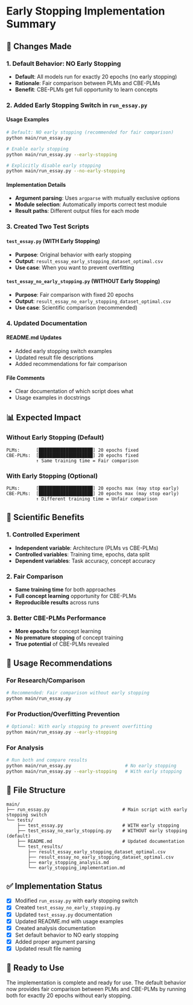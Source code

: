 # Early Stopping Implementation Summary

## 🎯 Changes Made

### **1. Default Behavior: NO Early Stopping**
- **Default**: All models run for exactly 20 epochs (no early stopping)
- **Rationale**: Fair comparison between PLMs and CBE-PLMs
- **Benefit**: CBE-PLMs get full opportunity to learn concepts

### **2. Added Early Stopping Switch in `run_essay.py`**

#### **Usage Examples**
```bash
# Default: NO early stopping (recommended for fair comparison)
python main/run_essay.py

# Enable early stopping
python main/run_essay.py --early-stopping

# Explicitly disable early stopping
python main/run_essay.py --no-early-stopping
```

#### **Implementation Details**
- **Argument parsing**: Uses `argparse` with mutually exclusive options
- **Module selection**: Automatically imports correct test module
- **Result paths**: Different output files for each mode

### **3. Created Two Test Scripts**

#### **`test_essay.py`** (WITH Early Stopping)
- **Purpose**: Original behavior with early stopping
- **Output**: `result_essay_early_stopping_dataset_optimal.csv`
- **Use case**: When you want to prevent overfitting

#### **`test_essay_no_early_stopping.py`** (WITHOUT Early Stopping)
- **Purpose**: Fair comparison with fixed 20 epochs
- **Output**: `result_essay_no_early_stopping_dataset_optimal.csv`
- **Use case**: Scientific comparison (recommended)

### **4. Updated Documentation**

#### **README.md Updates**
- Added early stopping switch examples
- Updated result file descriptions
- Added recommendations for fair comparison

#### **File Comments**
- Clear documentation of which script does what
- Usage examples in docstrings

## 📊 Expected Impact

### **Without Early Stopping (Default)**
```
PLMs:      [████████████████████] 20 epochs fixed
CBE-PLMs:  [████████████████████] 20 epochs fixed
           ↑ Same training time = Fair comparison
```

### **With Early Stopping (Optional)**
```
PLMs:      [████████████████████] 20 epochs max (may stop early)
CBE-PLMs:  [████████████████████] 20 epochs max (may stop early)
           ↑ Different training time = Unfair comparison
```

## 🔬 Scientific Benefits

### **1. Controlled Experiment**
- **Independent variable**: Architecture (PLMs vs CBE-PLMs)
- **Controlled variables**: Training time, epochs, data split
- **Dependent variables**: Task accuracy, concept accuracy

### **2. Fair Comparison**
- **Same training time** for both approaches
- **Full concept learning** opportunity for CBE-PLMs
- **Reproducible results** across runs

### **3. Better CBE-PLMs Performance**
- **More epochs** for concept learning
- **No premature stopping** of concept training
- **True potential** of CBE-PLMs revealed

## 🚀 Usage Recommendations

### **For Research/Comparison**
```bash
# Recommended: Fair comparison without early stopping
python main/run_essay.py
```

### **For Production/Overfitting Prevention**
```bash
# Optional: With early stopping to prevent overfitting
python main/run_essay.py --early-stopping
```

### **For Analysis**
```bash
# Run both and compare results
python main/run_essay.py                    # No early stopping
python main/run_essay.py --early-stopping   # With early stopping
```

## 📁 File Structure

```
main/
├── run_essay.py                           # Main script with early stopping switch
└── tests/
    ├── test_essay.py                      # WITH early stopping
    ├── test_essay_no_early_stopping.py    # WITHOUT early stopping (default)
    ├── README.md                          # Updated documentation
    └── test_results/
        ├── result_essay_early_stopping_dataset_optimal.csv
        ├── result_essay_no_early_stopping_dataset_optimal.csv
        ├── early_stopping_analysis.md
        └── early_stopping_implementation.md
```

## ✅ Implementation Status

- [x] Modified `run_essay.py` with early stopping switch
- [x] Created `test_essay_no_early_stopping.py`
- [x] Updated `test_essay.py` documentation
- [x] Updated README.md with usage examples
- [x] Created analysis documentation
- [x] Set default behavior to NO early stopping
- [x] Added proper argument parsing
- [x] Updated result file naming

## 🎉 Ready to Use

The implementation is complete and ready for use. The default behavior now provides fair comparison between PLMs and CBE-PLMs by running both for exactly 20 epochs without early stopping.
